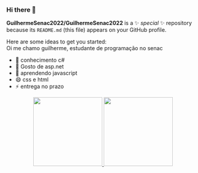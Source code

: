 ### Hi there 👋


**GuilhermeSenac2022/GuilhermeSenac2022** is a ✨ _special_ ✨ repository because its `README.md` (this file) appears on your GitHub profile.

Here are some ideas to get you started:
<br>
Oi me chamo guilherme, estudante de programação no senac

- 🔭 conhecimento c#
- 🌱 Gosto de asp.net
- 🤔 aprendendo javascript
- 😄 css e html 
- ⚡ entrega no prazo
<div align="center">
  <a href="https://github.com/GuilhermeSenac2022">
  <img height="180em" src="https://github-readme-stats.vercel.app/api?username=GuilhermeSenac2022&show_icons=true&theme=dracula&include_all_commits=true&count_private=true"/>
  <img height="180em" src="https://github-readme-stats.vercel.app/api/top-langs/?username=GuilhermeSenac2022&layout=compact&langs_count=7&theme=dracula"/>
</div>
